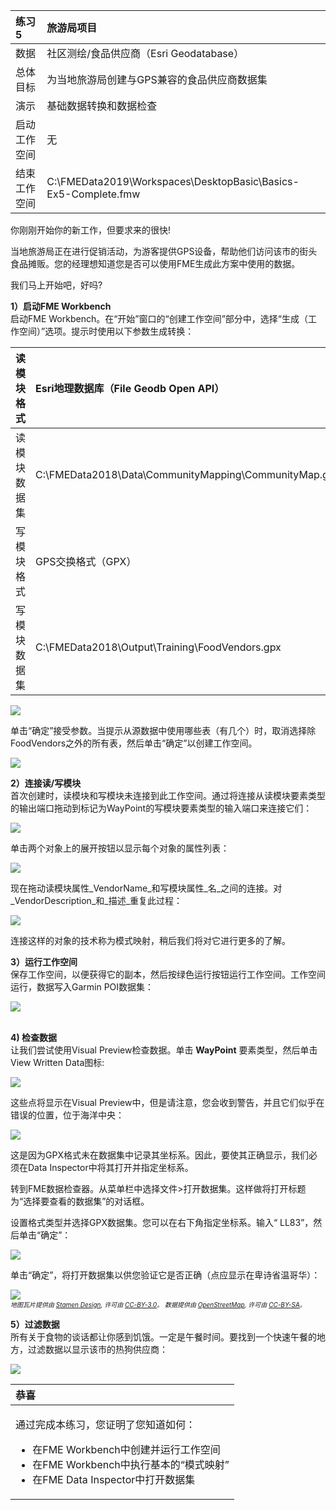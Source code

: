 <!--Exercise Section-->

|  练习5 |  旅游局项目 |
| :--- | :--- |
| 数据 | 社区测绘/食品供应商（Esri Geodatabase） |
| 总体目标 | 为当地旅游局创建与GPS兼容的食品供应商数据集 |
| 演示 | 基础数据转换和数据检查 |
| 启动工作空间 | 无 |
| 结束工作空间 | C:\FMEData2019\Workspaces\DesktopBasic\Basics-Ex5-Complete.fmw |

你刚刚开始你的新工作，但要求来的很快!

当地旅游局正在进行促销活动，为游客提供GPS设备，帮助他们访问该市的街头食品摊贩。您的经理想知道您是否可以使用FME生成此方案中使用的数据。

我们马上开始吧，好吗?

  
**1）启动FME Workbench**  
启动FME Workbench。在“开始”窗口的“创建工作空间”部分中，选择“生成（工作空间）”选项。提示时使用以下参数生成转换：

| 读模块格式 | Esri地理数据库（File Geodb Open API） |
| :--- | :--- |
| 读模块数据集 | C:\FMEData2018\Data\CommunityMapping\CommunityMap.gdb |
| 写模块格式 | GPS交换格式（GPX） |
| 写模块数据集 | C:\FMEData2018\Output\Training\FoodVendors.gpx |

![](./Images/Img1.241.Ex5.GenerateWorkspaceDialog.png)

单击“确定”接受参数。当提示从源数据中使用哪些表（有几个）时，取消选择除FoodVendors之外的所有表，然后单击“确定”以创建工作空间。

![](./Images/Img1.242.Ex5.SelectFTDialog.png)

  
**2）连接读/写模块**  
首次创建时，读模块和写模块未连接到此工作空间。通过将连接从读模块要素类型的输出端口拖动到标记为WayPoint的写模块要素类型的输入端口来连接它们：

![](./Images/Img1.243.Ex5.JoinFeatureTypes.png)

单击两个对象上的展开按钮以显示每个对象的属性列表：

![](./Images/Img1.244.Ex5.ExposeAttributes.png)

现在拖动读模块属性_VendorName_和写模块属性_名_之间的连接。对_VendorDescription_和_描述_重复此过程：

![](./Images/Img1.245.Ex5.JoinAttributes.png)

连接这样的对象的技术称为模式映射，稍后我们将对它进行更多的了解。

  
**3）运行工作空间**  
保存工作空间，以便获得它的副本，然后按绿色运行按钮运行工作空间。工作空间运行，数据写入Garmin POI数据集：

![](./Images/Img1.246.Ex5.LogWindow.png)


<br>**4) 检查数据**
<br>让我们尝试使用Visual Preview检查数据。单击 **WayPoint** 要素类型，然后单击View Written Data图标:

![](./Images/Img1.247.Ex5.ViewWrittenData.png)

这些点将显示在Visual Preview中，但是请注意，您会收到警告，并且它们似乎在错误的位置，位于海洋中央：

![](./Images/Img1.248.Ex5.UnknownCoordinateSystem.png)

这是因为GPX格式未在数据集中记录其坐标系。因此，要使其正确显示，我们必须在Data Inspector中将其打开并指定坐标系。

转到FME数据检查器。从菜单栏中选择文件>打开数据集。这样做将打开标题为“选择要查看的数据集”的对话框。

设置格式类型并选择GPX数据集。您可以在右下角指定坐标系。输入“ LL83”，然后单击“确定”：

![](./Images/Img1.249.Ex5.DISetCoordSys.png)

单击“确定”，将打开数据集以供您验证它是否正确（点应显示在卑诗省温哥华）：

![](./Images/Img1.250.Ex5.DIResults.png)
<br><span style="font-style:italic;font-size:x-small">地图瓦片提供由 <a href="https://stamen.com">Stamen Design</a>, 许可由 <a href="https://creativecommons.org/licenses/by/3.0">CC-BY-3.0</a>。 数据提供由 <a href="http://openstreetmap.org">OpenStreetMap</a>, 许可由 <a href="http://creativecommons.org/licenses/by-sa/3.0">CC-BY-SA</a>。

**5）过滤数据**  
所有关于食物的谈话都让你感到饥饿。一定是午餐时间。要找到一个快速午餐的地方，过滤数据以显示该市的热狗供应商：

![](./Images/Img1.251.Ex5.FilterHotDogsInDataInspector.png)

<table>
  <thead>
    <tr>
      <th style="text-align:left">恭喜</th>
    </tr>
  </thead>
  <tbody>
    <tr>
      <td style="text-align:left">
        <p>通过完成本练习，您证明了您知道如何：
          <br />
        </p>
        <ul>
          <li>在FME Workbench中创建并运行工作空间</li>
          <li>在FME Workbench中执行基本的“模式映射”</li>
          <li>在FME Data Inspector中打开数据集</li>
        </ul>
      </td>
    </tr>
  </tbody>
</table>
